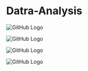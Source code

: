 # Datra-Analysis
![GitHub Logo](https://github.com/shivamlakhtariya/Datra-Analysis/blob/master/Image/avocado_regionwise_avgprice.png)

![GitHub Logo](https://github.com/shivamlakhtariya/Datra-Analysis/blob/master/Image/avocado_avarage_price_Timewise.png)

![GitHub Logo](https://github.com/shivamlakhtariya/Datra-Analysis/blob/master/Image/avocado_totalvolume.png)


![GitHub Logo](https://github.com/shivamlakhtariya/Datra-Analysis/blob/master/Image/life_expectation.png)
